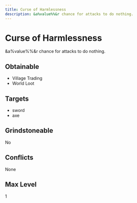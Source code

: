 ```yaml
---
title: Curse of Harmlessness
description: &a%value%%&r chance for attacks to do nothing.
---
```

# Curse of Harmlessness
&a%value%%&r chance for attacks to do nothing.
## Obtainable

- Village Trading
- World Loot
## Targets
- sword
 - axe
## Grindstoneable
No
## Conflicts
None
## Max Level
1
